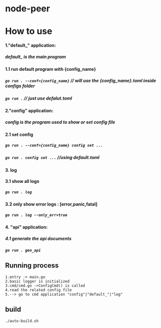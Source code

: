 # node-peer

# How to use

#### 1."default_" application:

##### default_ is the main program

#### 1.1 run default program with {config_name}

##### ```go run . --conf={config_name}``` // will use the {config_name}.toml inside configs folder

##### ```go run .```  // just use defalut.toml

#### 2."config" application:

##### config is the program used to show or set config file

#### 2.1 set config

##### ```go run . --conf={config_name} config set ...```

##### ```go run . config set ...```   //using default.toml

#### 3. log

#### 3.1 show all logs

##### ```go run . log```

#### 3.2 only show error logs : [error,panic,fatal]

##### ```go run . log --only_err=true```

#### 4. "api" application:

##### 4.1 generate the api documents

##### ```go run . gen_api```

## Running process

```
1.entry -> main.go
2.basic logger is initialized 
3.cmd/cmd.go ->ConfigCmd() is called
4.read the related config file
5.--> go to cmd application "config"|"default_"|"log"
```

## build
```
./auto-build.sh
```